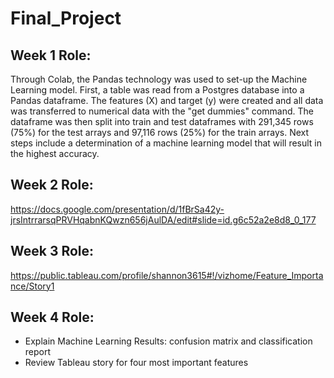 # Final_Project

## Week 1 Role: 

Through Colab, the Pandas technology was used to set-up the Machine Learning model. First, a table was read from a Postgres database into a Pandas dataframe. The features (X) and target (y) were created and all data was transferred to numerical data with the "get dummies" command. The dataframe was then split into train and test dataframes with 291,345 rows (75%) for the test arrays and 97,116 rows (25%) for the train arrays. Next steps include a determination of a machine learning model that will result in the highest accuracy.

## Week 2 Role:
https://docs.google.com/presentation/d/1fBrSa42y-jrsIntrrarsqPRVHqabnKQwzn656jAulDA/edit#slide=id.g6c52a2e8d8_0_177

## Week 3 Role:
https://public.tableau.com/profile/shannon3615#!/vizhome/Feature_Importance/Story1

## Week 4 Role:
* Explain Machine Learning Results: confusion matrix and classification report
* Review Tableau story for four most important features

